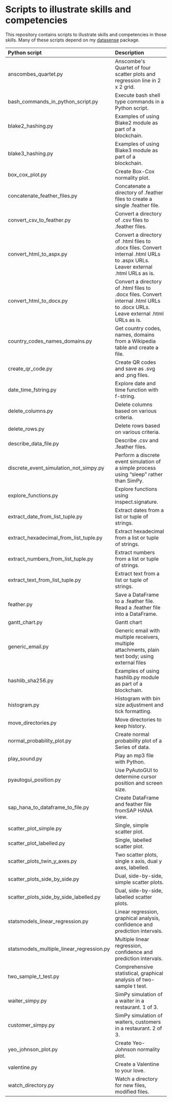 # Scripts to illustrate skills and competencies

This repository contains scripts to illustrate skills and competencies in those skills. Many of these scripts depend on my [datasense](https://github.com/gillespilon/datasense) package.

| Python script                             | Description                                                                                                                     |
| :---                                      | :---                                                                                                                            |
| anscombes_quartet.py                      | Anscombe's Quartet of four scatter plots and regression line in 2 x 2 grid.                                                     |
| bash_commands_in_python_script.py         | Execute bash shell type commands in a Python script.                                                                            |
| blake2_hashing.py                         | Examples of using Blake2 module as part of a blockchain.                                                                        |
| blake3_hashing.py                         | Examples of using Blake3 module as part of a blockchain.                                                                        |
| box_cox_plot.py                           | Create Box-Cox normality plot.                                                                                                  |
| concatenate_feather_files.py              | Concatenate a directory of .feather files to create a single .feather file.                                                     |
| convert_csv_to_feather.py                 | Convert a directory of .csv files to .feather files.                                                                            |
| convert_html_to_aspx.py                   | Convert a directory of .html files to .docx files. Convert internal .html URLs to .aspx URLs. Leaver external .html URLs as is. |
| convert_html_to_docx.py                   | Convert a directory of .html files to .docx files. Convert internal .html URLs to .docx URLs. Leave external .html URLs as is.  |
| country_codes_names_domains.py            | Get country codes, names, domains from a Wikipedia table and create a file.                                                     |
| create_qr_code.py                         | Create QR codes and save as .svg and .png files.                                                                                |
| date_time_fstring.py                      | Explore date and time function with f-string.                                                                                   |
| delete_columns.py                         | Delete columns based on various criteria.                                                                                       |
| delete_rows.py                            | Delete rows based on various criteria.                                                                                          |
| describe_data_file.py                     | Describe .csv and .feather files.                                                                                               |
| discrete_event_simulation_not_simpy.py    | Perform a discrete event simulation of a simple process using “sleep” rather than SimPy.                                        |
| explore_functions.py                      | Explore functions using inspect.signature.                                                                                      |
| extract_date_from_list_tuple.py           | Extract dates from a list or tuple of strings.                                                                                  |
| extract_hexadecimal_from_list_tuple.py    | Extract hexadecimal from a list or tuple of strings.                                                                            |
| extract_numbers_from_list_tuple.py        | Extract numbers from a list or tuple of strings.                                                                                |
| extract_text_from_list_tuple.py           | Extract text from a list or tuple of strings.                                                                                   |
| feather.py                                | Save a DataFrame to a .feather file. Read a .feather file into a DataFrame.                                                     |
| gantt_chart.py                            | Gantt chart                                                                                                                     |
| generic_email.py                          | Generic email with multiple receivers, multiple attachments, plain text body; using external files                              |
| hashlib_sha256.py                         | Examples of using hashlib.py module as part of a blockchain.                                                                    |
| histogram.py                              | Histogram with bin size adjustment and tick formatting.                                                                         |
| move_directories.py                       | Move directories to keep history.                                                                                               |
| normal_probability_plot.py                | Create normal probability plot of a Series of data.                                                                             |
| play_sound.py                             | Play an mp3 file with Python.                                                                                                   |
| pyautogui_position.py                     | Use PyAutoGUI to determine cursor position and screen size.                                                                     |
| sap_hana_to_dataframe_to_file.py          | Create DataFrame and feather file fromSAP HANA view.                                                                            |
| scatter_plot_simple.py                    | Single, simple scatter plot.                                                                                                    |
| scatter_plot_labelled.py                  | Single, labelled scatter plot.                                                                                                  |
| scatter_plots_twin_y_axes.py              | Two scatter plots, single x axis, dual y axes, labelled.                                                                        |
| scatter_plots_side_by_side.py             | Dual, side-by-side, simple scatter plots.                                                                                       |
| scatter_plots_side_by_side_labelled.py    | Dual, side-by-side, labelled scatter plots.                                                                                     |
| statsmodels_linear_regression.py          | Linear regression, graphical analysis, confidence and prediction intervals.                                                     |
| statsmodels_multiple_linear_regression.py | Multiple linear regression, confidence and prediction intervals.                                                                |
| two_sample_t_test.py                      | Comprehensive statistical, graphical analysis of two-sample t test.                                                             |
| waiter_simpy.py                           | SimPy simulation of a waiter in a restaurant. 1 of 3.                                                                           |
| customer_simpy.py                         | SimPy simulation of waiters, customers in a restaurant. 2 of 3.                                                                 |
| yeo_johnson_plot.py                       | Create Yeo-Johnson normality plot.                                                                                              |
| valentine.py                              | Create a Valentine to your love.                                                                                                |
| watch_directory.py                        | Watch a directory for new files, modified files.                                                                                |
